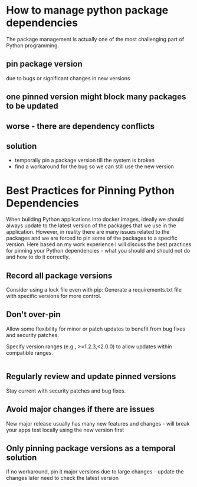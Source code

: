 # How to manage python package dependencies
The package management is actually one of the most challenging part of Python programming.

## pin package version
due to bugs or significant changes in new versions

## one pinned version might block many packages to be updated

## worse - there are dependency conflicts

## solution
- temporally pin a package version till the system is broken
- find a workaround for the bug so we can still use the new version

# Best Practices for Pinning Python Dependencies

When building Python applications into docker images, ideally we should always update to the latest version of the packages that we use in the application.
However, in reality there are many issues related to the packages and we are forced to pin some of the packages to a specific version.
Here based on my work experience I will discuss the best practices for pinning your Python dependencies - what you should and should not do and how to do it correctly.

## Record all package versions
Consider using a lock file even with pip: Generate a requirements.txt file with specific versions for more control.

## Don't over-pin
Allow some flexibility for minor or patch updates to benefit from bug fixes and security patches.

Specify version ranges (e.g., >=1.2.3,<2.0.0) to allow updates within compatible ranges.
```sh

```

## Regularly review and update pinned versions
Stay current with security patches and bug fixes.

## Avoid major changes if there are issues
New major release usually has many new features and changes - will break your apps
test locally using the new version first

## Only pinning package versions as a temporal solution
if no workaround, pin it
major versions due to large changes - update the changes later
need to check the latest version
